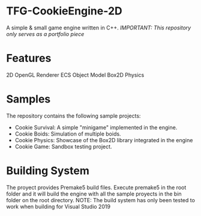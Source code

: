# TFG-CookieEngine-2D
A simple & small game engine written in C++.
*IMPORTANT: This repository only serves as a portfolio piece*

# Features
2D OpenGL Renderer
ECS Object Model
Box2D Physics

# Samples
The repository contains the following sample projects:

* Cookie Survival: A simple "minigame" implemented in the engine.
* Cookie Boids: Simulation of multiple boids.
* Cookie Physics: Showcase of the Box2D library integrated in the engine
* Cookie Game: Sandbox testing project.

# Building System
The proyect provides Premake5 build files. Execute premake5 in the root folder and it will build the engine with all the sample proyects in the bin folder on the root directory. NOTE: The build system has only been tested to work when building for Visual Studio 2019
